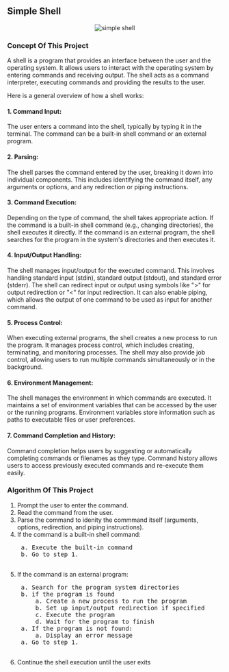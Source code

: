 ## Simple Shell
<p align="center"><img src="https://www.tutorialbar.com/wp-content/uploads/3546580_a73b-2048x1152.jpeg" alt="simple shell"></p>

### Concept Of This Project
<p>A shell is a program that provides an interface between the user and the operating system. It allows users to interact with the operating system by entering commands and receiving output. The shell acts as a command interpreter, executing commands and providing the results to the user.</p>
<p>Here is a general overview of how a shell works:</p>

#### 1. Command Input:
<p> The user enters a command into the shell, typically by typing it in the terminal. The command can be a built-in shell command or an external program.</p>

#### 2. Parsing:
<p>The shell parses the command entered by the user, breaking it down into individual components. This includes identifying the command itself, any arguments or options, and any redirection or piping instructions.</p>

#### 3. Command Execution:
<p> Depending on the type of command, the shell takes appropriate action. If the command is a built-in shell command (e.g., changing directories), the shell executes it directly. If the command is an external program, the shell searches for the program in the system's directories and then executes it.</p>

#### 4. Input/Output Handling:
<p> The shell manages input/output for the executed command. This involves handling standard input (stdin), standard output (stdout), and standard error (stderr). The shell can redirect input or output using symbols like ">" for output redirection or "<" for input redirection. It can also enable piping, which allows the output of one command to be used as input for another command.</p>

#### 5. Process Control:
<p> When executing external programs, the shell creates a new process to run the program. It manages process control, which includes creating, terminating, and monitoring processes. The shell may also provide job control, allowing users to run multiple commands simultaneously or in the background.</p>

#### 6. Environment Management:
<p> The shell manages the environment in which commands are executed. It maintains a set of environment variables that can be accessed by the user or the running programs. Environment variables store information such as paths to executable files or user preferences.</p>

#### 7. Command Completion and History: 
<p> Command completion helps users by suggesting or automatically completing commands or filenames as they type. Command history allows users to access previously executed commands and re-execute them easily.</p>

### Algorithm Of This Project
1. Prompt the user to enter the command.
2. Read the command from the user.
3. Parse the command to idenity the commmand itself (arguments, options, redirection, and piping instructions).
4. If the command is a built-in shell command:
    <pre>
    a. Execute the built-in command
    b. Go to step 1.
    </pre>
5. If the command is an external program:
    <pre>
    a. Search for the program system directories
    b. if the program is found
        a. Create a new process to run the program
        b. Set up input/output redirection if specified
        c. Execute the program
        d. Wait for the program to finish
    a. If the program is not found:
        a. Display an error message
    a. Go to step 1.
    </pre>
6. Continue the shell execution until the user exits